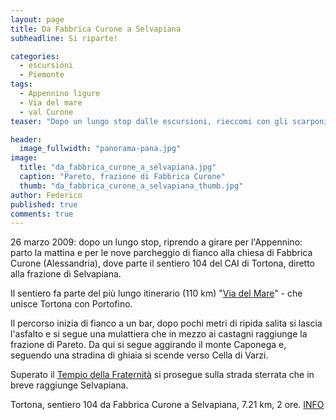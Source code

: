 ```yaml
---
layout: page
title: Da Fabbrica Curone a Selvapiana
subheadline: Si riparte!

categories:
  - escursioni
  - Piemonte
tags: 
  - Appennino ligure
  - Via del mare
  - val Curone
teaser: "Dopo un lungo stop dalle escursioni, rieccomi con gli scarponi ai piedi. Si va in Appennino: da Fabbrica Curone (Alessandria), a Selvapiana."

header:
  image_fullwidth: "panorama-pana.jpg"
image: 
  title: "da_fabbrica_curone_a_selvapiana.jpg"
  caption: "Pareto, frazione di Fabbrica Curone"
  thumb: "da_fabbrica_curone_a_selvapiana_thumb.jpg"
author: Federico
published: true
comments: true
---
```

26 marzo 2009: dopo un lungo stop, riprendo a girare per l'Appennino: parto la mattina e per le nove parcheggio di fianco alla chiesa di Fabbrica Curone (Alessandria), dove parte il sentiero 104 del CAI di Tortona, diretto alla frazione di Selvapiana.

Il sentiero fa parte del più lungo itinerario (110 km) "[Via del Mare](http://www.shineon.it/escursioni/via-del-mare/)" - che unisce Tortona con Portofino.

Il percorso inizia di fianco a un bar, dopo pochi metri di ripida salita si lascia l'asfalto e si segue una mulattiera che in mezzo ai castagni raggiunge la frazione di Pareto. Da qui si segue aggirando il monte Caponega e, seguendo una stradina di ghiaia si scende verso Cella di Varzi.

Superato il [Tempio della Fraternità](http://www.varziviva.net/tempio.htm)  si prosegue sulla strada sterrata che in breve raggiunge Selvapiana.

Tortona, sentiero 104 da Fabbrica Curone a Selvapiana, 7.21 km, 2 ore. [INFO](http://www.provincia.alessandria.gov.it/sentieri/index.php?whattodo=sentieri&file=galleria&id_sentiero=4)
